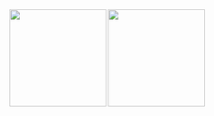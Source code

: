 <a href="https://github.com/tajima2019">
  <img align="left" height="170px" src="https://github-readme-stats.vercel.app/api?username=tajima2019&count_private=true&show_icons=true&theme=tokyonight" />
</a>
<a href="https://github.com/tajima2019">
  <img align="left" height="170px" src="https://github-readme-stats.vercel.app/api/top-langs/?username=tajima2019&layout=compact&theme=merko" />
</a>
